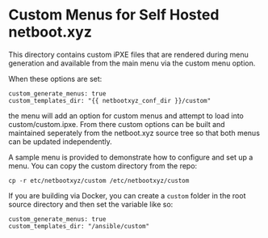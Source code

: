 # Custom Menus for Self Hosted netboot.xyz

This directory contains custom iPXE files that are rendered
during menu generation and available from the main menu via
the custom menu option.

When these options are set:

```
custom_generate_menus: true
custom_templates_dir: "{{ netbootxyz_conf_dir }}/custom"
```

the menu will add an option for custom menus and attempt to load into
custom/custom.ipxe.  From there custom options can be built and
maintained seperately from the netboot.xyz source tree so that both
menus can be updated independently.

A sample menu is provided to demonstrate how to configure and set up
a menu.  You can copy the custom directory from the repo:

```
cp -r etc/netbootxyz/custom /etc/netbootxyz/custom
```

If you are building via Docker, you can create a `custom` folder in
the root source directory and then set the variable like so:

```
custom_generate_menus: true
custom_templates_dir: "/ansible/custom"
```
